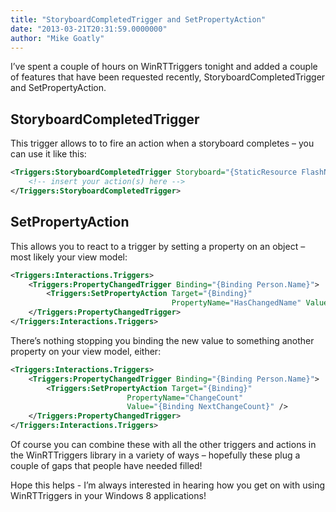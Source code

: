 ```yaml
---
title: "StoryboardCompletedTrigger and SetPropertyAction"
date: "2013-03-21T20:31:59.0000000"
author: "Mike Goatly"
---
```

I’ve spent a couple of hours on WinRTTriggers tonight and added a couple of features that have been requested recently\, StoryboardCompletedTrigger and SetPropertyAction\.

## StoryboardCompletedTrigger 

This trigger allows to to fire an action when a storyboard completes – you can use it like this:

``` xml
<Triggers:StoryboardCompletedTrigger Storyboard="{StaticResource FlashNameChanged}">
    <!-- insert your action(s) here -->
</Triggers:StoryboardCompletedTrigger>
```
## SetPropertyAction

This allows you to react to a trigger by setting a property on an object – most likely your view model:

``` xml
<Triggers:Interactions.Triggers>
    <Triggers:PropertyChangedTrigger Binding="{Binding Person.Name}">
        <Triggers:SetPropertyAction Target="{Binding}" 
                                    PropertyName="HasChangedName" Value="true" />
    </Triggers:PropertyChangedTrigger>
</Triggers:Interactions.Triggers>
```
There’s nothing stopping you binding the new value to something another property on your view model\, either:

``` xml
<Triggers:Interactions.Triggers>
    <Triggers:PropertyChangedTrigger Binding="{Binding Person.Name}">
        <Triggers:SetPropertyAction Target="{Binding}" 
                          PropertyName="ChangeCount" 
                          Value="{Binding NextChangeCount}" />
    </Triggers:PropertyChangedTrigger>
</Triggers:Interactions.Triggers>
```
Of course you can combine these with all the other triggers and actions in the WinRTTriggers library in a variety of ways – hopefully these plug a couple of gaps that people have needed filled\!

Hope this helps \- I’m always interested in hearing how you get on with using WinRTTriggers in your Windows 8 applications\!

